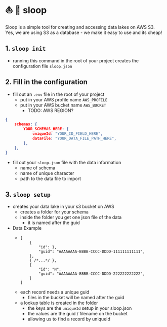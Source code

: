 # ⛵ 🌊 sloop

Sloop is a simple tool for creating and accessing data lakes on AWS S3.
Yes, we are using S3 as a database - we make it easy to use and its cheap!

## 1. `sloop init`

 - running this command in the root of your project creates the configuration file `sloop.json`

## 2. Fill in the configuration

 - fill out an `.env` file in the root of your project
   - put in your AWS profile name `AWS_PROFILE`
   - put in your AWS bucket name `AWS_BUCKET`
     - TODO: AWS REGION?  

``` json
{
    schemas: {
        YOUR_SCHEMAS_HERE: {
            uniqueId: "YOUR_ID_FIELD_HERE",
            dataFile: "YOUR_DATA_FILE_PATH_HERE",
        },
    },
}
``` 

 - fill out your `sloop.json` file with the data information
   - name of schema
   - name of unique character
   - path to the data file to import

## 3. `sloop setup`

 - creates your data lake in your s3 bucket on AWS
   - creates a folder for your schema
   - inside the folder you get one json file of the data
     - it is named after the guid
 - Data Example
   - ```
     [
         {
             "id": 1,
             "guid": "AAAAAAAA-BBBB-CCCC-DDDD-111111111111",
         },
         { /*...*/ },
         {
             "id": "N",
             "guid": "AAAAAAAA-BBBB-CCCC-DDDD-222222222222",
         }
     ]
     ```
    - each record needs a unique guid
      - files in the bucket will be named after the guid
    - a lookup table is created in the folder
      - the keys are the `uniqueId` setup in your sloop.json
      - the values are the guid / filename on the bucket
      - allowing us to find a record by uniqueId
     